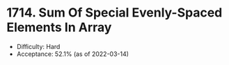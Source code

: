 # 1714. Sum Of Special Evenly-Spaced Elements In Array
- Difficulty: Hard
- Acceptance: 52.1% (as of 2022-03-14)
